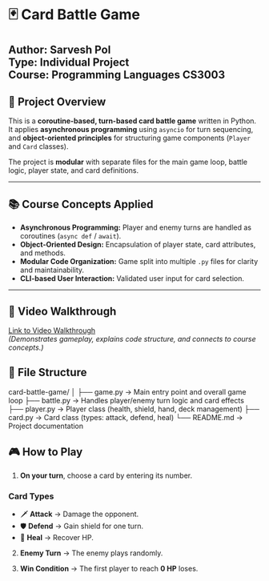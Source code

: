 # 🃏 Card Battle Game

**Author:** Sarvesh Pol  
**Type:** Individual Project   
**Course:** Programming Languages CS3003
---

## 🎯 Project Overview
This is a **coroutine-based, turn-based card battle game** written in Python.  
It applies **asynchronous programming** using `asyncio` for turn sequencing, and **object-oriented principles** for structuring game components (`Player` and `Card` classes).  

The project is **modular** with separate files for the main game loop, battle logic, player state, and card definitions.

---

## 📚 Course Concepts Applied
- **Asynchronous Programming:** Player and enemy turns are handled as coroutines (`async def` / `await`).
- **Object-Oriented Design:** Encapsulation of player state, card attributes, and methods.
- **Modular Code Organization:** Game split into multiple `.py` files for clarity and maintainability.
- **CLI-based User Interaction:** Validated user input for card selection.

---

## 🎥 Video Walkthrough
[Link to Video Walkthrough](ADD_LINK_HERE)  
*(Demonstrates gameplay, explains code structure, and connects to course concepts.)*

## 🧱 File Structure
card-battle-game/
│
├── game.py       → Main entry point and overall game loop
├── battle.py     → Handles player/enemy turn logic and card effects
├── player.py     → Player class (health, shield, hand, deck management)
├── card.py       → Card class (types: attack, defend, heal)
└── README.md     → Project documentation


## 🎮 How to Play

1. **On your turn**, choose a card by entering its number.

### Card Types
- 🗡 **Attack** → Damage the opponent.
- 🛡 **Defend** → Gain shield for one turn.
- 💊 **Heal** → Recover HP.

2. **Enemy Turn** → The enemy plays randomly.

3. **Win Condition** → The first player to reach **0 HP** loses.



